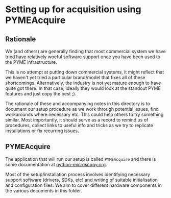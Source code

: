 # Setting up for acquisition using PYMEAcquire

## Rationale

We (and others) are generally finding that most commercial system we have tried have relatively woeful software support once you have been used to the PYME infrastructure.

This is no attempt at putting down commercial systems, it might reflect that we haven't yet tried a particular brand/model that fixes all of these shortcomings. Alternatively, the industry is not yet mature enough to have quite got there. In that case, ideally they would look at the standout PYME features and just copy the best ;).

The rationale of these and accompanying notes in this directory is to document our setup procedure as we work through potential issues, find workarounds where necessary etc. This could help others to try something similar. Most importantly, it should serve as a record to remind us of procedures, collect links to useful info and tricks as we try to replicate installations or fix recurring issues.

## PYMEAcquire

The application that will run our setup is called `PYMEAcquire`  and there is some documentation at [python-microscopy.org](http://python-microscopy.org).

Most of the setup/installation process involves identifying necessary support software (drivers, SDKs, etc) and writing of suitable initialisation and configuration files. We aim to cover different hardware components in the various documents in this folder.
